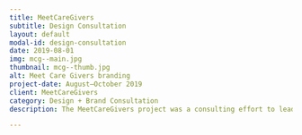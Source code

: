 ```yaml
---
title: MeetCareGivers
subtitle: Design Consultation
layout: default
modal-id: design-consultation
date: 2019-08-01
img: mcg--main.jpg
thumbnail: mcg--thumb.jpg
alt: Meet Care Givers branding
project-date: August—October 2019
client: MeetCareGivers
category: Design + Brand Consultation
description: The MeetCareGivers project was a consulting effort to lead this start-up towards a new look, feel, and experience. The deliverables included a redesign of their highest-trafficked web page, updated user flow charts for their main entry points which included ways to increase lead generation, and updates/improvements to their branding to help them stand out in their industry niche.

---
```

